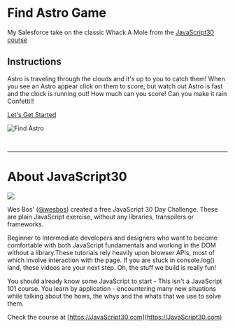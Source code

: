 # Find Astro Game
My Salesforce take on the classic Whack A Mole from the <a href="https://javascript30.com/">JavaScript30 course</a>

## Instructions
Astro is traveling through the clouds and it's up to you to catch them! When you see an Astro appear click on them to score, but watch out Astro is fast and the clock is running out! How much can you score! Can you make it rain Confetti!! 
<br/>

 <a href="https://nadinalisbon.github.io/Games/Find-Astro">Let's Get Started</a>
 
 ![Find Astro](https://github.com/nadinalisbon/Games/blob/master/Screenshot_Find_Astro.png)

<br/>

<hr/>

# About JavaScript30
![](https://javascript30.com/images/JS3-social-share.png)

Wes Bos' ([@wesbos](https://github.com/wesbos))  created a free JavaScript 30 Day Challenge. These are plain JavaScript exercise, without any libraries, transpilers or frameworks.

Beginner to Intermediate developers and designers who want to become comfortable with both JavaScript fundamentals and working in the DOM without a library.These tutorials rely heavily upon browser APIs, most of which involve interaction with the page. If you are stuck in console.log() land, these videos are your next step. Oh, the stuff we build is really fun!

You should already know some JavaScript to start - This isn't a JavaScript 101 course. You learn by application - encountering many new situations while talking about the hows, the whys and the whats that we use to solve them.

Check the course at [https://JavaScript30.com](https://JavaScript30.com)




